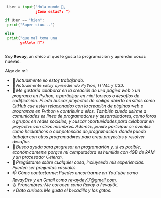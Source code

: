 ```Python
 User = input("Hola mundo 👋,
              ¿Como estas?: ")

if User == "bien":
 print("Super siuu...")
 
else:
 print("que mal toma una 
       galleta 🍪")
 

```

Soy **Revay**, un chico al que le gusta la programación y aprender cosas nuevas.

Algo de mí:

- 🔭 *Actualmente no estoy trabajando.*
- 🌱 *Actualmente estoy aprendiendo Python, HTML y CSS.*
- 👯 *Me gustaría colaborar en la creación de una página web o un programa en Python, o participar en mini torneos o desafíos de codificación. Puedo buscar proyectos de código abierto en sitios como GitHub que estén relacionados con la creación de páginas web o programas en Python y contribuir a ellos. También puedo unirme a comunidades en línea de programadores y desarrolladores, como foros o grupos en redes sociales, y buscar oportunidades para colaborar en proyectos con otros miembros. Además, puedo participar en eventos como hackathons o competencias de programación, donde puedo trabajar con otros programadores para crear proyectos y resolver desafíos.*
- 🤔 *Busco ayuda para progresar en programación y, si es posible, económicamente porque mi computadora es humilde con 4GB de RAM y un procesador Celeron.*
- 💬 *Pregúntame sobre cualquier cosa, incluyendo mis experiencias. Pueden ser preguntas casuales.*
- 📫 *Cómo contactarme: Puedes encontrarme en YouTube como RevayDev y en Gmail como revaydev17@gmail.com.*
- 😄 *Pronombres: Me conocen como Revay o Revay3d.*
- ⚡ *Dato curioso: Me gusta el bocadillo y los gatos.*

